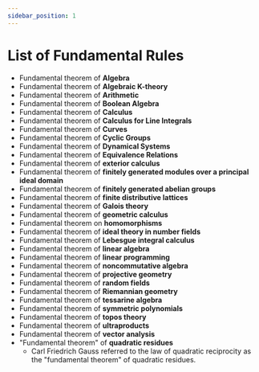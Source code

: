 ```yaml
---
sidebar_position: 1
---
```


# List of Fundamental Rules
- Fundamental theorem of **Algebra**
- Fundamental theorem of **Algebraic K-theory**
- Fundamental theorem of **Arithmetic**
- Fundamental theorem of **Boolean Algebra**
- Fundamental theorem of **Calculus**
- Fundamental theorem of **Calculus for Line Integrals**
- Fundamental theorem of **Curves**
- Fundamental theorem of **Cyclic Groups**
- Fundamental theorem of **Dynamical Systems**
- Fundamental theorem of **Equivalence Relations**
- Fundamental theorem of **exterior calculus**
- Fundamental theorem of **finitely generated modules over a principal ideal domain**
- Fundamental theorem of **finitely generated abelian groups**
- Fundamental theorem of **finite distributive lattices**
- Fundamental theorem of **Galois theory**
- Fundamental theorem of **geometric calculus**
- Fundamental theorem on **homomorphisms**
- Fundamental theorem of **ideal theory in number fields**
- Fundamental theorem of **Lebesgue integral calculus**
- Fundamental theorem of **linear algebra**
- Fundamental theorem of **linear programming**
- Fundamental theorem of **noncommutative algebra**
- Fundamental theorem of **projective geometry**
- Fundamental theorem of **random fields**
- Fundamental theorem of **Riemannian geometry**
- Fundamental theorem of **tessarine algebra**
- Fundamental theorem of **symmetric polynomials**
- Fundamental theorem of **topos theory**
- Fundamental theorem of **ultraproducts**
- Fundamental theorem of **vector analysis**
- "Fundamental theorem" of **quadratic residues**
  - Carl Friedrich Gauss referred to the law of quadratic reciprocity as the "fundamental theorem" of quadratic residues.